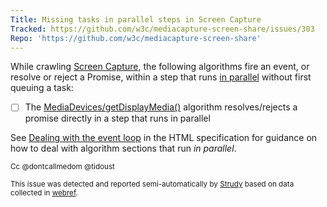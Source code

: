 ```yaml
---
Title: Missing tasks in parallel steps in Screen Capture
Tracked: https://github.com/w3c/mediacapture-screen-share/issues/303
Repo: 'https://github.com/w3c/mediacapture-screen-share'
---
```


While crawling [Screen Capture](https://w3c.github.io/mediacapture-screen-share/), the following algorithms fire an event, or resolve or reject a Promise, within a step that runs [in parallel](https://html.spec.whatwg.org/multipage/infrastructure.html#in-parallel) without first queuing a task:
* [ ] The [MediaDevices/getDisplayMedia()](https://w3c.github.io/mediacapture-screen-share/#dom-mediadevices-getdisplaymedia) algorithm resolves/rejects a promise directly in a step that runs in parallel

See [Dealing with the event loop](https://html.spec.whatwg.org/multipage/webappapis.html#event-loop-for-spec-authors) in the HTML specification for guidance on how to deal with algorithm sections that run *in parallel*.

<sub>Cc @dontcallmedom @tidoust</sub>

<sub>This issue was detected and reported semi-automatically by [Strudy](https://github.com/w3c/strudy/) based on data collected in [webref](https://github.com/w3c/webref/).</sub>
